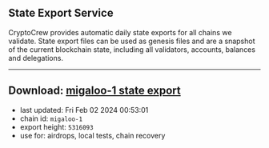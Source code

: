 ## State Export Service
CryptoCrew provides automatic daily state exports for all chains we validate. State export files can be used as genesis files and are a snapshot of the current blockchain state, including all validators, accounts, balances and delegations.

---
**Download: [migaloo-1 state export](https://dl.ccvalidators.com/SERVICE/migaloo/migaloo-1_export_5316093.json)**
---

- last updated: Fri Feb 02 2024 00:53:01
- chain id: `migaloo-1`
- export height: `5316093`
- use for: airdrops, local tests, chain recovery
